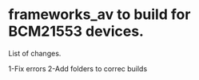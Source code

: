 frameworks_av to build for BCM21553 devices.
============================================

List of changes.

1-Fix errors 
2-Add  folders to correc builds
